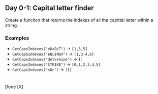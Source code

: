 ## Day 0-1: Capital letter finder
Create a function that returns the indexes of all the capittal letter within a string.
### Examples
* `GetCapsIndexes("eDaBiT")` -> `[1,3,5]`
* `GetCapsIndexes("eQuINoX")` -> `[1,3,4,6]`
* `GetCapsIndexes("determine")` -> `[]`
* `GetCapsIndexes("STRIKE")` -> `[0,1,2,3,4,5]`
* `GetCapsIndexes("sUn")` -> `[1]`
#
Done [X]